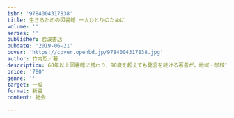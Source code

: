 ```yaml
---
isbn: '9784004317838'
title: 生きるための図書館 一人ひとりのために
volume: ''
series: ''
publisher: 岩波書店
pubdate: '2019-06-21'
cover: 'https://cover.openbd.jp/9784004317838.jpg'
author: 竹内悊／著
description: 60年以上図書館に携わり，90歳を超えても発言を続ける著者が，地域・学校での希望に満ちた可能性を語る．
price: '780'
genre: ''
target: 一般
format: 新書
content: 社会

---
```

